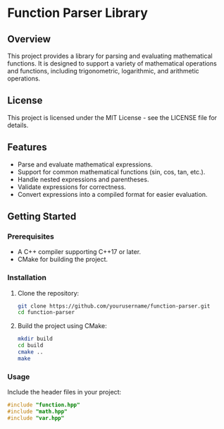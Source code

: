 # Function Parser Library

## Overview

This project provides a library for parsing and evaluating mathematical functions. It is designed to support a variety of mathematical operations and functions, including trigonometric, logarithmic, and arithmetic operations.

## License

This project is licensed under the MIT License - see the LICENSE file for details.

## Features

- Parse and evaluate mathematical expressions.
- Support for common mathematical functions (sin, cos, tan, etc.).
- Handle nested expressions and parentheses.
- Validate expressions for correctness.
- Convert expressions into a compiled format for easier evaluation.

## Getting Started

### Prerequisites

- A C++ compiler supporting C++17 or later.
- CMake for building the project.

### Installation

1. Clone the repository:
    ```sh
    git clone https://github.com/yourusername/function-parser.git
    cd function-parser
    ```

2. Build the project using CMake:
    ```sh
    mkdir build
    cd build
    cmake ..
    make
    ```

### Usage

Include the header files in your project:

```cpp
#include "function.hpp"
#include "math.hpp"
#include "var.hpp"
